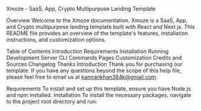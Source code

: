 Xmoze - SaaS, App, Crypto Multipurpose Landing Template


Overview
Welcome to the Xmoze documentation. Xmoze is a SaaS, App, and Crypto multipurpose landing template built with React and Next.js. This README file provides an overview of the template's features, installation instructions, and customization options.

Table of Contents
Introduction
Requirements
Installation
Running Development Server
CLI Commands
Pages
Customization
Credits and Sources
Changelog
Thanks
Introduction
Thank you for purchasing our template. If you have any questions beyond the scope of this help file, please feel free to email us at kamrankhan384k@gmail.com.

Requirements
To install and set up this template, ensure you have Node.js and npm installed.
Installation
To install the necessary packages, navigate to the project root directory and run:


